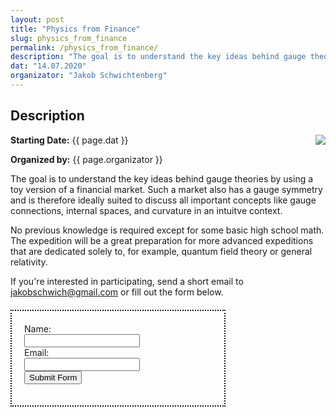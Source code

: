 ```yaml
---
layout: post
title: "Physics from Finance"
slug: physics_from_finance
permalink: /physics_from_finance/
description: "The goal is to understand the key ideas behind gauge theories by using a simple analogy."
dat: "14.07.2020"
organizator: "Jakob Schwichtenberg"
---
```


## Description

<div style="float: right;margin-left:20px;max-width:400px;">
<img src="/images/physicsfromfinance4.png"  >
</div>

**Starting Date:** {{ page.dat }}

**Organized by:** {{ page.organizator }}

The goal is to understand the key ideas behind gauge theories by using a toy version of a financial market. Such a market also has a gauge symmetry and is therefore ideally suited to discuss all important concepts like gauge connections, internal spaces, and curvature in an intuitve context.

No previous knowledge is required except for some basic high school math. The expedition will be a great preparation for more advanced expeditions that are dedicated solely to, for example, quantum field theory or general relativity.

If you're interested in participating, send a short email to [jakobschwich@gmail.com](mailto:jakobschwich@gmail.com) or fill out the form below.

<div style="border: 2px dotted #111;max-width:300px;padding:20px;margin-top:20px;" cf-context>
<form action="https://formsubmit.co/jakobschwich@gmail.com" method="POST" cf-form-element>
  <label for="fname">Name:</label><br>
  <input type="text" id="name" name="name"><br>
  <label for="fname">Email:</label><br>
  <input type="email" id="email" name="email"> <br>
  <button type="submit">Submit Form</button>
</form>
</div>



